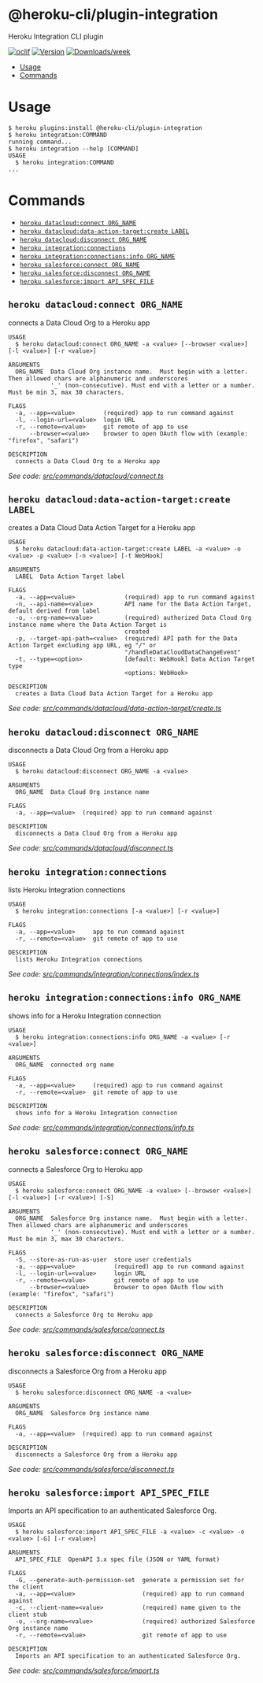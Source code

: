 @heroku-cli/plugin-integration
==============================

Heroku Integration CLI plugin


[![oclif](https://img.shields.io/badge/cli-oclif-brightgreen.svg)](https://oclif.io)
[![Version](https://img.shields.io/npm/v/@heroku-cli/plugin-integration.svg)](https://npmjs.org/package/@heroku-cli/plugin-integration)
[![Downloads/week](https://img.shields.io/npm/dw/@heroku-cli/plugin-integration.svg)](https://npmjs.org/package/@heroku-cli/plugin-integration)


<!-- toc -->
* [Usage](#usage)
* [Commands](#commands)
<!-- tocstop -->
# Usage
```sh-session
$ heroku plugins:install @heroku-cli/plugin-integration
$ heroku integration:COMMAND
running command...
$ heroku integration --help [COMMAND]
USAGE
  $ heroku integration:COMMAND
...
```
# Commands
<!-- commands -->
* [`heroku datacloud:connect ORG_NAME`](#heroku-datacloudconnect-org_name)
* [`heroku datacloud:data-action-target:create LABEL`](#heroku-dataclouddata-action-targetcreate-label)
* [`heroku datacloud:disconnect ORG_NAME`](#heroku-dataclouddisconnect-org_name)
* [`heroku integration:connections`](#heroku-integrationconnections)
* [`heroku integration:connections:info ORG_NAME`](#heroku-integrationconnectionsinfo-org_name)
* [`heroku salesforce:connect ORG_NAME`](#heroku-salesforceconnect-org_name)
* [`heroku salesforce:disconnect ORG_NAME`](#heroku-salesforcedisconnect-org_name)
* [`heroku salesforce:import API_SPEC_FILE`](#heroku-salesforceimport-api_spec_file)

## `heroku datacloud:connect ORG_NAME`

connects a Data Cloud Org to a Heroku app

```
USAGE
  $ heroku datacloud:connect ORG_NAME -a <value> [--browser <value>] [-l <value>] [-r <value>]

ARGUMENTS
  ORG_NAME  Data Cloud Org instance name.  Must begin with a letter. Then allowed chars are alphanumeric and underscores
            '_' (non-consecutive). Must end with a letter or a number. Must be min 3, max 30 characters.

FLAGS
  -a, --app=<value>        (required) app to run command against
  -l, --login-url=<value>  login URL
  -r, --remote=<value>     git remote of app to use
      --browser=<value>    browser to open OAuth flow with (example: "firefox", "safari")

DESCRIPTION
  connects a Data Cloud Org to a Heroku app
```

_See code: [src/commands/datacloud/connect.ts](https://github.com/heroku/heroku-cli-plugin-integration/blob/v0.0.11/src/commands/datacloud/connect.ts)_

## `heroku datacloud:data-action-target:create LABEL`

creates a Data Cloud Data Action Target for a Heroku app

```
USAGE
  $ heroku datacloud:data-action-target:create LABEL -a <value> -o <value> -p <value> [-n <value>] [-t WebHook]

ARGUMENTS
  LABEL  Data Action Target label

FLAGS
  -a, --app=<value>              (required) app to run command against
  -n, --api-name=<value>         API name for the Data Action Target, default derived from label
  -o, --org-name=<value>         (required) authorized Data Cloud Org instance name where the Data Action Target is
                                 created
  -p, --target-api-path=<value>  (required) API path for the Data Action Target excluding app URL, eg "/" or
                                 "/handleDataCloudDataChangeEvent"
  -t, --type=<option>            [default: WebHook] Data Action Target type
                                 <options: WebHook>

DESCRIPTION
  creates a Data Cloud Data Action Target for a Heroku app
```

_See code: [src/commands/datacloud/data-action-target/create.ts](https://github.com/heroku/heroku-cli-plugin-integration/blob/v0.0.11/src/commands/datacloud/data-action-target/create.ts)_

## `heroku datacloud:disconnect ORG_NAME`

disconnects a Data Cloud Org from a Heroku app

```
USAGE
  $ heroku datacloud:disconnect ORG_NAME -a <value>

ARGUMENTS
  ORG_NAME  Data Cloud Org instance name

FLAGS
  -a, --app=<value>  (required) app to run command against

DESCRIPTION
  disconnects a Data Cloud Org from a Heroku app
```

_See code: [src/commands/datacloud/disconnect.ts](https://github.com/heroku/heroku-cli-plugin-integration/blob/v0.0.11/src/commands/datacloud/disconnect.ts)_

## `heroku integration:connections`

lists Heroku Integration connections

```
USAGE
  $ heroku integration:connections [-a <value>] [-r <value>]

FLAGS
  -a, --app=<value>     app to run command against
  -r, --remote=<value>  git remote of app to use

DESCRIPTION
  lists Heroku Integration connections
```

_See code: [src/commands/integration/connections/index.ts](https://github.com/heroku/heroku-cli-plugin-integration/blob/v0.0.11/src/commands/integration/connections/index.ts)_

## `heroku integration:connections:info ORG_NAME`

shows info for a Heroku Integration connection

```
USAGE
  $ heroku integration:connections:info ORG_NAME -a <value> [-r <value>]

ARGUMENTS
  ORG_NAME  connected org name

FLAGS
  -a, --app=<value>     (required) app to run command against
  -r, --remote=<value>  git remote of app to use

DESCRIPTION
  shows info for a Heroku Integration connection
```

_See code: [src/commands/integration/connections/info.ts](https://github.com/heroku/heroku-cli-plugin-integration/blob/v0.0.11/src/commands/integration/connections/info.ts)_

## `heroku salesforce:connect ORG_NAME`

connects a Salesforce Org to Heroku app

```
USAGE
  $ heroku salesforce:connect ORG_NAME -a <value> [--browser <value>] [-l <value>] [-r <value>] [-S]

ARGUMENTS
  ORG_NAME  Salesforce Org instance name.  Must begin with a letter. Then allowed chars are alphanumeric and underscores
            '_' (non-consecutive). Must end with a letter or a number. Must be min 3, max 30 characters.

FLAGS
  -S, --store-as-run-as-user  store user credentials
  -a, --app=<value>           (required) app to run command against
  -l, --login-url=<value>     login URL
  -r, --remote=<value>        git remote of app to use
      --browser=<value>       browser to open OAuth flow with (example: "firefox", "safari")

DESCRIPTION
  connects a Salesforce Org to Heroku app
```

_See code: [src/commands/salesforce/connect.ts](https://github.com/heroku/heroku-cli-plugin-integration/blob/v0.0.11/src/commands/salesforce/connect.ts)_

## `heroku salesforce:disconnect ORG_NAME`

disconnects a Salesforce Org from a Heroku app

```
USAGE
  $ heroku salesforce:disconnect ORG_NAME -a <value>

ARGUMENTS
  ORG_NAME  Salesforce Org instance name

FLAGS
  -a, --app=<value>  (required) app to run command against

DESCRIPTION
  disconnects a Salesforce Org from a Heroku app
```

_See code: [src/commands/salesforce/disconnect.ts](https://github.com/heroku/heroku-cli-plugin-integration/blob/v0.0.11/src/commands/salesforce/disconnect.ts)_

## `heroku salesforce:import API_SPEC_FILE`

Imports an API specification to an authenticated Salesforce Org.

```
USAGE
  $ heroku salesforce:import API_SPEC_FILE -a <value> -c <value> -o <value> [-G] [-r <value>]

ARGUMENTS
  API_SPEC_FILE  OpenAPI 3.x spec file (JSON or YAML format)

FLAGS
  -G, --generate-auth-permission-set  generate a permission set for the client
  -a, --app=<value>                   (required) app to run command against
  -c, --client-name=<value>           (required) name given to the client stub
  -o, --org-name=<value>              (required) authorized Salesforce Org instance name
  -r, --remote=<value>                git remote of app to use

DESCRIPTION
  Imports an API specification to an authenticated Salesforce Org.
```

_See code: [src/commands/salesforce/import.ts](https://github.com/heroku/heroku-cli-plugin-integration/blob/v0.0.11/src/commands/salesforce/import.ts)_
<!-- commandsstop -->
